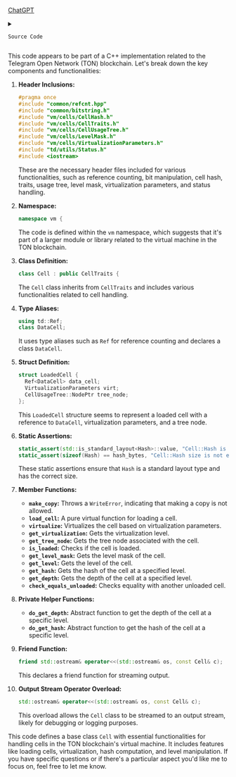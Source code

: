 [ChatGPT](https://chat.openai.com/c/f5c87106-8ef0-4b5b-8074-98e2acf7dae7)

<details>
  <summary>

    Source Code

  </summary>
  
```cpp

#pragma once
#include "common/refcnt.hpp"
#include "common/bitstring.h"

#include "vm/cells/CellHash.h"
#include "vm/cells/CellTraits.h"
#include "vm/cells/CellUsageTree.h"
#include "vm/cells/LevelMask.h"
#include "vm/cells/VirtualizationParameters.h"

#include "td/utils/Status.h"

#include <iostream>

namespace vm {
using td::Ref;
class DataCell;

class Cell : public CellTraits {
 public:
  using LevelMask = detail::LevelMask;
  using VirtualizationParameters = detail::VirtualizationParameters;
  struct LoadedCell {
    Ref<DataCell> data_cell;
    VirtualizationParameters virt;
    CellUsageTree::NodePtr tree_node;  // TODO: inline_vector?
  };

  using Hash = CellHash;
  static_assert(std::is_standard_layout<Hash>::value, "Cell::Hash is not a standard layout type");
  static_assert(sizeof(Hash) == hash_bytes, "Cell::Hash size is not equal to hash_bytes");
  //typedef td::BitArray<hash_bits> hash_t;

  Cell* make_copy() const final {
    throw WriteError();
  }

  // load interface
  virtual td::Result<LoadedCell> load_cell() const = 0;
  virtual Ref<Cell> virtualize(VirtualizationParameters virt) const;
  virtual td::uint32 get_virtualization() const = 0;
  virtual CellUsageTree::NodePtr get_tree_node() const = 0;
  virtual bool is_loaded() const = 0;

  // hash and level
  virtual LevelMask get_level_mask() const = 0;

  // level helper function
  td::uint32 get_level() const {
    return get_level_mask().get_level();
  }

  // hash helper functions
  const Hash get_hash(int level = max_level) const {
    return do_get_hash(level);
  }

  // depth helper function
  td::uint16 get_depth(int level = max_level) const {
    return do_get_depth(level);
  }

  td::Status check_equals_unloaded(const Ref<Cell>& other) const;

 private:
  virtual td::uint16 do_get_depth(td::uint32 level) const = 0;
  virtual const Hash do_get_hash(td::uint32 level) const = 0;
};

std::ostream& operator<<(std::ostream& os, const Cell& c);
}  // namespace vm


  ```
</details>

This code appears to be part of a C++ implementation related to the Telegram Open Network (TON) blockchain. Let's break down the key components and functionalities:

1. **Header Inclusions:**
   ```cpp
   #pragma once
   #include "common/refcnt.hpp"
   #include "common/bitstring.h"
   #include "vm/cells/CellHash.h"
   #include "vm/cells/CellTraits.h"
   #include "vm/cells/CellUsageTree.h"
   #include "vm/cells/LevelMask.h"
   #include "vm/cells/VirtualizationParameters.h"
   #include "td/utils/Status.h"
   #include <iostream>
   ```

   These are the necessary header files included for various functionalities, such as reference counting, bit manipulation, cell hash, traits, usage tree, level mask, virtualization parameters, and status handling.

2. **Namespace:**
   ```cpp
   namespace vm {
   ```

   The code is defined within the `vm` namespace, which suggests that it's part of a larger module or library related to the virtual machine in the TON blockchain.

3. **Class Definition:**
   ```cpp
   class Cell : public CellTraits {
   ```

   The `Cell` class inherits from `CellTraits` and includes various functionalities related to cell handling.

4. **Type Aliases:**
   ```cpp
   using td::Ref;
   class DataCell;
   ```

   It uses type aliases such as `Ref` for reference counting and declares a class `DataCell`.

5. **Struct Definition:**
   ```cpp
   struct LoadedCell {
     Ref<DataCell> data_cell;
     VirtualizationParameters virt;
     CellUsageTree::NodePtr tree_node;
   };
   ```

   This `LoadedCell` structure seems to represent a loaded cell with a reference to `DataCell`, virtualization parameters, and a tree node.

6. **Static Assertions:**
   ```cpp
   static_assert(std::is_standard_layout<Hash>::value, "Cell::Hash is not a standard layout type");
   static_assert(sizeof(Hash) == hash_bytes, "Cell::Hash size is not equal to hash_bytes");
   ```

   These static assertions ensure that `Hash` is a standard layout type and has the correct size.

7. **Member Functions:**
   - **`make_copy`:** Throws a `WriteError`, indicating that making a copy is not allowed.
   - **`load_cell`:** A pure virtual function for loading a cell.
   - **`virtualize`:** Virtualizes the cell based on virtualization parameters.
   - **`get_virtualization`:** Gets the virtualization level.
   - **`get_tree_node`:** Gets the tree node associated with the cell.
   - **`is_loaded`:** Checks if the cell is loaded.
   - **`get_level_mask`:** Gets the level mask of the cell.
   - **`get_level`:** Gets the level of the cell.
   - **`get_hash`:** Gets the hash of the cell at a specified level.
   - **`get_depth`:** Gets the depth of the cell at a specified level.
   - **`check_equals_unloaded`:** Checks equality with another unloaded cell.

8. **Private Helper Functions:**
   - **`do_get_depth`:** Abstract function to get the depth of the cell at a specific level.
   - **`do_get_hash`:** Abstract function to get the hash of the cell at a specific level.

9. **Friend Function:**
   ```cpp
   friend std::ostream& operator<<(std::ostream& os, const Cell& c);
   ```

   This declares a friend function for streaming output.

10. **Output Stream Operator Overload:**
    ```cpp
    std::ostream& operator<<(std::ostream& os, const Cell& c);
    ```

    This overload allows the `Cell` class to be streamed to an output stream, likely for debugging or logging purposes.

This code defines a base class `Cell` with essential functionalities for handling cells in the TON blockchain's virtual machine. It includes features like loading cells, virtualization, hash computation, and level manipulation. If you have specific questions or if there's a particular aspect you'd like me to focus on, feel free to let me know.
